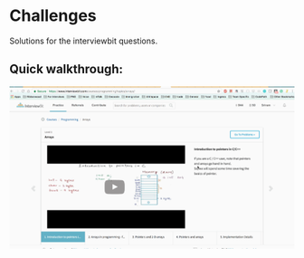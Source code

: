# Challenges
Solutions for the interviewbit questions.

## Quick walkthrough:

![Alt Text](https://github.com/sriramsantosh/Challenges/blob/master/prework_week1.gif)
